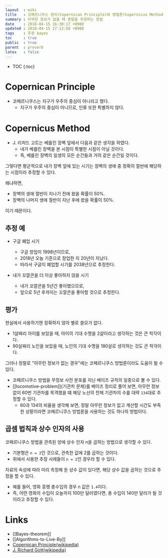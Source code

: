 ```yaml
---
layout  : wiki
title   : 코페르니쿠스 원리(Copernican Principle)와 방법론(Copernicus Method)
summary : 아무런 정보가 없을 때 종말을 추정하는 방법
date    : 2018-04-15 16:38:17 +0900
updated : 2018-04-15 17:12:58 +0900
tags    : 추정 bayes
toc     : true
public  : true
parent  : proverb
latex   : false
---
```

* TOC
{:toc}

# Copernican Principle

* 코페르니쿠스는 지구가 우주의 중심이 아니라고 했다.
    * 지구가 우주의 중심이 아니므로, 인류 또한 특별하지 않다.

# Copernicus Method

* J. 리처드 고트는 베를린 장벽 앞에서 다음과 같은 생각을 하였다.
    * 내가 베를린 장벽을 본 시점이 특별한 시점이 아닐 것이다.
    * 즉, 베를린 장벽의 일생의 모든 순간들과 거의 같은 순간일 것이다.

그렇다면 평균적으로 내가 장벽 앞에 있는 시기는
장벽의 생애 중 정확히 절반에 해당하는 시점이라 추정할 수 있다.

왜냐하면,

* 장벽의 생애 절반이 지나기 전에 왔을 확률이 50%.
* 장벽의 나머지 생애 절반이 지난 후에 왔을 확률이 50%.

이기 때문이다.

## 추정 예

* 구글 폐업 시기
    * 구글 창업이 1998년이므로,
    * 2018년 오늘 기준으로 창업한 지 20년이 지났다.
    * 따라서 구글이 폐업할 시기를 2038년으로 추정한다.

* 내가 꼬깔콘을 더 이상 좋아하지 않을 시기
    * 내가 꼬깔콘을 5년간 좋아했으므로,
    * 앞으로 5년 후까지는 꼬깔콘을 좋아할 것으로 추정한다.


## 평가

현실에서 사용하기엔 정확하지 않아 별로 쓸모가 없다.

* 1살짜리 아이를 보았을 때, 아이의 기대 수명을 2살이라고 생각하는 것은 큰 착각이다.
* 90살짜리 노인을 보았을 때, 노인의 기대 수명을 180살로 생각하는 것도 큰 착각이다.

그러나 정말로 "아무런 정보가 없는 경우"에는 코페르니쿠스 방법론이라도 도움이 될 수 있다.

* 코페르니쿠스 방법을 무정보 사전 분포를 지닌 베이즈 규칙의 일종으로 볼 수 있다.
* [[locomotive-problem]]{기관차 문제}를 베이즈 정리로 풀어 보면, 아무런 정보 없이 60번 기관차를 목격했을 떄 해당 노선의 전체 기관차의 수를 대략 `134`대로 추정할 수 있다.
    * 60과 134의 비율을 생각해 보면, 정말 아무런 정보가 없고 계산할 시간도 부족한 상황이라면 코페르니쿠스 방법론을 사용하는 것도 하나의 방법이다.


## 곱셈 법칙과 상수 인자의 사용

코페르니쿠스 방법을 관측된 양에 상수 인자 n을 곱하는 방법으로 생각할 수 있다.

* 기본형은 `n = 2`인 것으로, 관측한 값에 2를 곱하는 것이다.
* 위에서 사용한 추정 사례들이 `n = 2`인 경우라 할 수 있다.

자료의 속성에 따라 미리 측정해 둔 상수 값이 있다면, 해당 상수 값을 곱하는 것으로 추정을 할 수 있다.

* 예를 들어, 영화 흥행 총수입의 경우 n 값은 `1.4`이다.
* 즉, 어떤 영화의 수입이 오늘까지 100만 달러였다면, 총 수입이 140만 달러가 될 것이라고 추정할 수 있다.



# Links

* [[Bayes-theorem]]
* [[Algorithms-to-Live-By]]
* [Copernican Principle(wikipedia)](https://en.wikipedia.org/wiki/Copernican_principle )
* [J. Richard Gott(wikipedia)](https://en.wikipedia.org/wiki/J._Richard_Gott )
